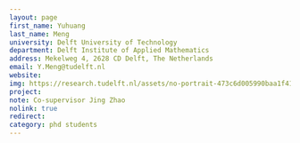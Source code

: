 ```yaml
---
layout: page
first_name: Yuhuang
last_name: Meng
university: Delft University of Technology
department: Delft Institute of Applied Mathematics
address: Mekelweg 4, 2628 CD Delft, The Netherlands
email: Y.Meng@tudelft.nl
website:
img: https://research.tudelft.nl/assets/no-portrait-473c6d005990baa1f418d9c668dcd4ec.png
project:
note: Co-supervisor Jing Zhao
nolink: true
redirect:
category: phd students
---
```

